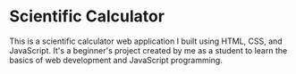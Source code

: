 # Scientific Calculator
This is a scientific calculator web application I built using HTML, CSS, and JavaScript. It's a beginner's project created by me as a student to learn the basics of web development and JavaScript programming.
